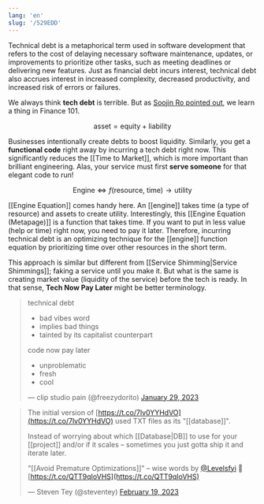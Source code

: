 ```yaml
---
lang: 'en'
slug: '/529EDD'
---
```


Technical debt is a metaphorical term used in software development that refers to the cost of delaying necessary software maintenance, updates, or improvements to prioritize other tasks, such as meeting deadlines or delivering new features. Just as financial debt incurs interest, technical debt also accrues interest in increased complexity, decreased productivity, and increased risk of errors or failures.

We always think **tech debt** is terrible. But as [Soojin Ro pointed out](https://soojin.ro/blog/technical-debt), we learn a thing in Finance 101.

$$
\text{asset} = \text{equity} + \text{liability}
$$

Businesses intentionally create debts to boost liquidity. Similarly, you get a **functional code** right away by incurring a tech debt right now. This significantly reduces the [[Time to Market]], which is more important than brilliant engineering. Alas, your service must first **serve someone** for that elegant code to run!

$$
\text{Engine} \Leftrightarrow f(\text{resource}, ~\text{time}) \to \text{utility}
$$

[[Engine Equation]] comes handy here.
An [[engine]] takes time (a type of resource) and assets to create utility. Interestingly, this [[Engine Equation (Metapage)]] is a function that takes time. If you want to put in less value (help or time) right now, you need to pay it later. Therefore, incurring technical debt is an optimizing technique for the [[engine]] function equation by prioritizing time over other resources in the short term.

This approach is similar but different from [[Service Shimming|Service Shimmings]]; faking a service until you make it. But what is the same is creating market value (liquidity of the service) before the tech is ready.
In that sense, **Tech Now Pay Later** might be better terminology.

> technical debt
>
> - bad vibes word
> - implies bad things
> - tainted by its capitalist counterpart
>
> code now pay later
>
> - unproblematic
> - fresh
> - cool
>
> — clip studio pain (@freezydorito) [January 29, 2023](https://twitter.com/freezydorito/status/1619734004793769984?ref_src=twsrc%5Etfw)

> The initial version of [https://t.co/7lv0YYHdVO](https://t.co/7lv0YYHdVO) used TXT files as its "[[database]]".
>
> Instead of worrying about which [[Database|DB]] to use for your [[project]] and/or if it scales – sometimes you just gotta ship it and iterate later.
>
> "[[Avoid Premature Optimizations]]" – wise words by [@Levelsfyi](https://twitter.com/Levelsfyi?ref_src=twsrc%5Etfw) 👏 [https://t.co/QTT9qIoVHS](https://t.co/QTT9qIoVHS)
>
> — Steven Tey (@steventey) [February 19, 2023](https://twitter.com/steventey/status/1627419415754022915?ref_src=twsrc%5Etfw)
